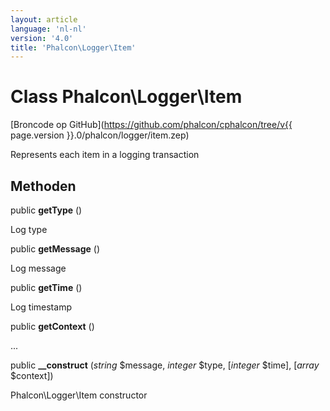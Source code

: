 ```yaml
---
layout: article
language: 'nl-nl'
version: '4.0'
title: 'Phalcon\Logger\Item'
---
```

# Class **Phalcon\Logger\Item**

[Broncode op GitHub](https://github.com/phalcon/cphalcon/tree/v{{ page.version }}.0/phalcon/logger/item.zep)

Represents each item in a logging transaction

## Methoden

public **getType** ()

Log type

public **getMessage** ()

Log message

public **getTime** ()

Log timestamp

public **getContext** ()

...

public **__construct** (*string* $message, *integer* $type, [*integer* $time], [*array* $context])

Phalcon\Logger\Item constructor